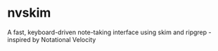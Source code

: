 # nvskim
A fast, keyboard-driven note-taking interface using skim and ripgrep - inspired by Notational Velocity

